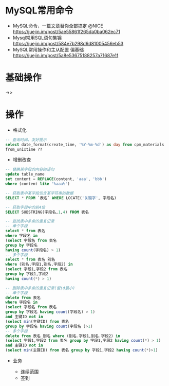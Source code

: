 # MySQL常用命令

- MySQL命令，一篇文章替你全部搞定 @NICE https://juejin.im/post/5ae55861f265da0ba062ec71
- Mysql常用SQL语句集锦 <https://juejin.im/post/584e7b298d6d81005456eb53>
- MySQL常用操作和主从配置 偏基础 <https://juejin.im/post/5a8e53675188257a71687e1f>

# 基础操作

->>

# 操作

- 格式化

```sql
-- 查询时间，友好提示
select date_format(create_time, '%Y-%m-%d') as day from cpm_materials
from_unixtime ??
```

- 增删改查

```sql
-- 替换某字段的内容的语句
update table_name 
set content = REPLACE(content, 'aaa', 'bbb') 
where (content like '%aaa%')

-- 获取表中某字段包含某字符串的数据
SELECT * FROM `表名` WHERE LOCATE('关键字', 字段名)

-- 获取字段中的前4位
SELECT SUBSTRING(字段名,1,4) FROM 表名

-- 查找表中多余的重复记录
-- 单个字段
select * from 表名 
where 字段名 in 
(select 字段名 from 表名 
group by 字段名 
having count(字段名) > 1)
-- 多个字段
select * from 表名 别名
where (别名.字段1,别名.字段2) in
(select 字段1,字段2 from 表名 
group by 字段1,字段2 
having count(*) > 1)

-- 删除表中多余的重复记录(留id最小)
-- 单个字段
delete from 表名 
where 字段名 in
(select 字段名 from 表名 
group by 字段名 having count(字段名) > 1) 
and 主键ID not in 
(select min(主键ID) from 表名 
group by 字段名 having count(字段名 )>1) 
-- 多个字段
delete from 表名 别名 where (别名.字段1,别名.字段2) in 
(select 字段1,字段2 from 表名 group by 字段1,字段2 having count(*) > 1) 
and 主键ID not in 
(select min(主键ID) from 表名 group by 字段1,字段2 having count(*)>1)

```

- 业务
 
    - 连续范围
    - 签到
